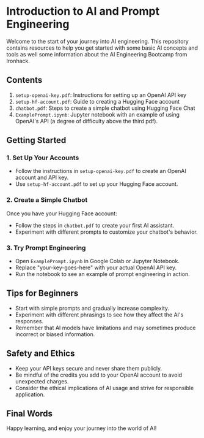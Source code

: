 # Introduction to AI and Prompt Engineering

Welcome to the start of your journey into AI engineering. This repository contains resources to help you get started with some basic AI concepts and tools as well some information about the AI Engineering Bootcamp from Ironhack.

## Contents

1. `setup-openai-key.pdf`: Instructions for setting up an OpenAI API key
2. `setup-hf-account.pdf`: Guide to creating a Hugging Face account
3. `chatbot.pdf`: Steps to create a simple chatbot using Hugging Face Chat
4. `ExamplePrompt.ipynb`: Jupyter notebook with an example of using OpenAI's API (a degree of difficulty above the third pdf).

## Getting Started

### 1. Set Up Your Accounts

- Follow the instructions in `setup-openai-key.pdf` to create an OpenAI account and API key.
- Use `setup-hf-account.pdf` to set up your Hugging Face account.

### 2. Create a Simple Chatbot

Once you have your Hugging Face account:
- Follow the steps in `chatbot.pdf` to create your first AI assistant.
- Experiment with different prompts to customize your chatbot's behavior.

### 3. Try Prompt Engineering

- Open `ExamplePrompt.ipynb` in Google Colab or Jupyter Notebook.
- Replace "your-key-goes-here" with your actual OpenAI API key.
- Run the notebook to see an example of prompt engineering in action.

## Tips for Beginners

- Start with simple prompts and gradually increase complexity.
- Experiment with different phrasings to see how they affect the AI's responses.
- Remember that AI models have limitations and may sometimes produce incorrect or biased information.

## Safety and Ethics

- Keep your API keys secure and never share them publicly.
- Be mindful of the credits you add to your OpenAI account to avoid unexpected charges.
- Consider the ethical implications of AI usage and strive for responsible application.

## Final Words 

Happy learning, and enjoy your journey into the world of AI!

